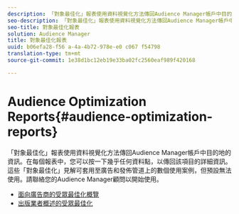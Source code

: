 ```yaml
---
description: 「對象最佳化」報表使用資料視覺化方法傳回Audience Manager帳戶中目的地的資訊。在每個報表中，您可以按一下幾乎任何資料點，以傳回該項目的詳細資訊。這些「對象最佳化」見解可套用至廣告和發佈管道上的數個使用案例，但預設無法使用。請聯絡您的Audience Manager顧問以開始使用。
seo-description: 「對象最佳化」報表使用資料視覺化方法傳回Audience Manager帳戶中目的地的資訊。在每個報表中，您可以按一下幾乎任何資料點，以傳回該項目的詳細資訊。這些「對象最佳化」見解可套用至廣告和發佈管道上的數個使用案例，但預設無法使用。請聯絡您的Audience Manager顧問以開始使用。
seo-title: 對象最佳化報表
solution: Audience Manager
title: 對象最佳化報表
uuid: b06efa28-f56 a-4a-4b72-978e-e0 c067 f54798
translation-type: tm+mt
source-git-commit: 1e38d1bc12eb19e33ba02fc2560eaf989f420168

---
```



# Audience Optimization Reports{#audience-optimization-reports}

「對象最佳化」報表使用資料視覺化方法傳回Audience Manager帳戶中目的地的資訊。在每個報表中，您可以按一下幾乎任何資料點，以傳回該項目的詳細資訊。這些「對象最佳化」見解可套用至廣告和發佈管道上的數個使用案例，但預設無法使用。請聯絡您的Audience Manager顧問以開始使用。

+ [面向廣告商的受眾最佳化概覽](aor-advertisers/aor-advertisers.md)
+ [出版業者概述的受眾最佳化](aor-publishers/aor-publishers.md)